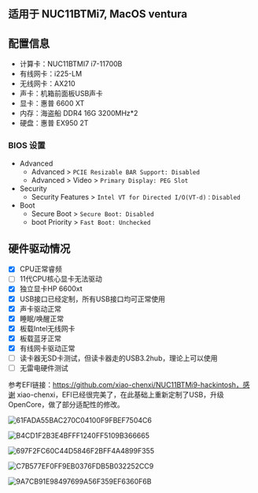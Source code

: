 ## 适用于 NUC11BTMi7, MacOS ventura


## 配置信息

- 计算卡：NUC11BTMI7 i7-11700B
- 有线网卡：i225-LM
- 无线网卡：AX210
- 声卡：机箱前面板USB声卡
- 显卡：惠普 6600 XT
- 内存：海盗船 DDR4 16G 3200MHz*2
- 硬盘：惠普 EX950 2T

### BIOS 设置

- Advanced
  - Advanced > `PCIE Resizable BAR Support: Disabled`
  - Advanced > Video > `Primary Display: PEG Slot`
- Security
  - Security Features > `Intel VT for Directed I/O(VT-d)：Disabled`
- Boot
  - Secure Boot > `Secure Boot: Disabled`
  - boot Priority > `Fast Boot: Unchecked`

## 硬件驱动情况
- [x] CPU正常睿频
- [ ] 11代CPU核心显卡无法驱动
- [x] 独立显卡HP 6600xt
- [x] USB接口已经定制，所有USB接口均可正常使用
- [x] 声卡驱动正常
- [x] 睡眠/唤醒正常
- [x] 板载Intel无线网卡
- [x] 板载蓝牙正常
- [x] 有线网卡驱动正常
- [ ] 读卡器无SD卡测试，但读卡器走的USB3.2hub，理论上可以使用
- [ ] 无雷电硬件测试

参考EFI链接：https://github.com/xiao-chenxi/NUC11BTMi9-hackintosh，感谢 xiao-chenxi，EFI已经很完美了，在此基础上重新定制了USB，升级OpenCore，做了部分适配性的修改。



![61FADA55BAC270C04100F9FBEF7504C6](https://github.com/zpyangchina/NUC11BTMi7-hackintosh/assets/42115887/5fb87b03-180c-4282-9a94-9becb5e2d37b)

![B4CD1F2B3E4BFFF1240FF5109B366665](https://github.com/zpyangchina/NUC11BTMi7-hackintosh/assets/42115887/e54ca566-122b-400f-bf82-d69cd2ede8c6)

![697F2FC60C44D5846F2BFF4A4899F355](https://github.com/zpyangchina/NUC11BTMi7-hackintosh/assets/42115887/17566f32-6ef0-46df-aa46-cc69ab9e141c)

![C7B577EF0FF9EB0376FDB5B032252CC9](https://github.com/zpyangchina/NUC11BTMi7-hackintosh/assets/42115887/76eb1bfd-f41d-41ab-ad7d-246379f57b2a)

![9A7CB91E98497699A56F359EF6360F6B](https://github.com/zpyangchina/NUC11BTMi7-hackintosh/assets/42115887/ef93e0e8-4563-429f-ac7e-67735053fc40)
